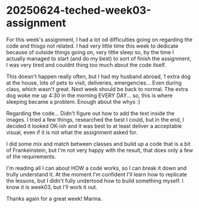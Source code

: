 # 20250624-teched-week03-assignment

For this week's assignment, I had a lot od difficulties going on regarding the code and thisgs not related.
I had very little time this week to dedicate because of outside things going on, very little sleep so, by the time I actually managed to start (and do my best) to sort of finish the assignment, I was very tired and couldnt thing too much about the code itself.

This doesn't happen really often, but I had my husband abroad, 1 extra dog at the house, lots of pets to visit, deliveries, emergencies... Even during class, which wasn't great. Next week should be back to normal. The extra dog woke me up 4:30 in the morning EVERY DAY... so, this is where sleeping became a problem.
Enough about the whys :)

Regarding the code...
Didn't figure out how to add the text inside the images. I tried a few things, researched the best I could, but in the end, I decided it looked OK-ish and it was best to at least deliver a acceptable visual, even if it is not what the assignment asked for.

I did some mix and match between classes and build up a code that is a bit of Frankeinstein, but I'm not very happy with the result, that does only a few of the requirements.

I'm reading all I can about HOW a code works, so I can break it down and trully understand it. At the moment I'm confident I'll learn how to replicate the lessons, but I didn't fully undertood how to build something myself. I know it is week03, but I'll work it out.

Thanks again for a great week!
Marina.
